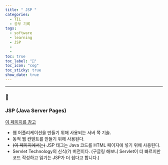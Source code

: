 ```yaml
---
title: " JSP "
categories:
  - TIL
  - 공부 기록
tags:
  - software
  - learning
  - JSP
  -
  -
toc: true
toc_label: "👷"
toc_icon: "cog"
toc_sticky: true
show_date: true
---
```

__________________

### 💭


### JSP (Java Server Pages)
[이 페이지를 참고](https://www.geeksforgeeks.org/introduction-to-jsp/)
- 웹 어플리케이션을 만들기 위해 사용되는 서버 쪽 기술.
- 동적 웹 컨텐트를 만들기 위해 사용된다.
- <s>(이 페이지에서는)</s> JSP 태그는 Java 코드를 HTML 페이지에 넣기 위해 사용된다.
- Servlet Technology의 신식(?) 버전이다. (구글링 해보니 Servlet이 더 빠르지만 코드 작성하고 읽기는 JSP가 더 쉽다고 합니다.)
